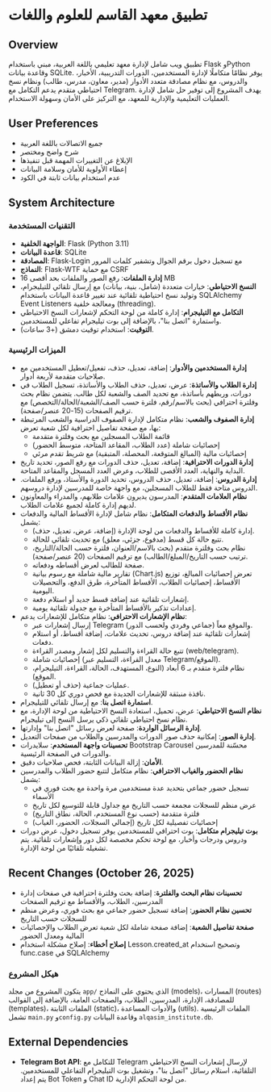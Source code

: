 # تطبيق معهد القاسم للعلوم واللغات

## Overview
تطبيق ويب شامل لإدارة معهد تعليمي باللغة العربية، مبني باستخدام Flask وPython وقاعدة بيانات SQLite. يوفر نظامًا متكاملًا لإدارة المستخدمين، الدورات التدريبية، الأخبار، والدروس، مع نظام مصادقة متعدد الأدوار (مدير، معاون، مدرس، طالب) ونظام نسخ احتياطي متقدم يدعم التكامل مع Telegram. يهدف المشروع إلى توفير حل شامل لإدارة العمليات التعليمية والإدارية للمعهد، مع التركيز على الأمان وسهولة الاستخدام.

## User Preferences
- جميع الاتصالات باللغة العربية
- شرح واضح ومختصر
- الإبلاغ عن التغييرات المهمة قبل تنفيذها
- إعطاء الأولوية للأمان وسلامة البيانات
- عدم استخدام بيانات ثابتة في الكود

## System Architecture

### التقنيات المستخدمة
-   **الواجهة الخلفية**: Flask (Python 3.11)
-   **قاعدة البيانات**: SQLite
-   **المصادقة**: Flask-Login مع تسجيل دخول برقم الجوال وتشفير كلمات المرور
-   **النماذج**: Flask-WTF مع حماية CSRF
-   **إدارة الملفات**: رفع الصور والملفات بحد أقصى 16 MB
-   **النسخ الاحتياطي**: خيارات متعددة (شامل، بنية، بيانات) مع إرسال تلقائي للتيليجرام، وتوليد نسخ احتياطية تلقائية عند تغيير قاعدة البيانات باستخدام SQLAlchemy Event Listeners ومعالجة خلفية (threading).
-   **التكامل مع التيليجرام**: إدارة كاملة من لوحة التحكم لإشعارات النسخ الاحتياطي واستمارة "اتصل بنا"، بالإضافة إلى بوت تيليجرام تفاعلي للمستخدمين.
-   **التوقيت**: استخدام توقيت دمشق (+3 ساعات).

### الميزات الرئيسية
-   **إدارة المستخدمين والأدوار**: إضافة، تعديل، حذف، تفعيل/تعطيل المستخدمين مع صلاحيات متقدمة لأربعة أدوار.
-   **إدارة الطلاب والأساتذة**: عرض، تعديل، حذف الطلاب والأساتذة، تسجيل الطلاب في دورات، وربطهم بأساتذة، مع تحديد الصف والشعبة لكل طالب. يتضمن نظام بحث وفلترة احترافي (بحث بالاسم/رقم، فلترة حسب الصف/الشعبة/الحالة/التخصص) مع ترقيم الصفحات (15-20 عنصر/صفحة).
-   **إدارة الصفوف والشعب**: نظام متكامل لإدارة الصفوف الدراسية والشعب المرتبطة بها، مع صفحة تفاصيل احترافية لكل شعبة تعرض:
    - قائمة الطلاب المسجلين مع بحث وفلترة متقدمة
    - إحصائيات شاملة (عدد الطلاب، المقاعد المتاحة، متوسط الحضور)
    - إحصائيات مالية (المبالغ المتوقعة، المحصلة، المتبقية) مع شريط تقدم مرئي
-   **إدارة الدورات الاحترافية**: إضافة، تعديل، حذف الدورات مع رفع الصور، تحديد تاريخ البداية والنهاية، العدد الأقصى للطلاب، وعرض العدد المسجل والمقاعد المتاحة.
-   **إدارة الدروس**: إضافة، تعديل، حذف الدروس، تحديد الدورة والأستاذ، ورفع الملفات. الدروس متاحة فقط للطلاب المسجلين، مع واجهة خاصة للمدرسين لإدارة دروسهم.
-   **نظام العلامات المتقدم**: المدرسون يديرون علامات طلابهم، والمدراء والمعاونون لديهم إدارة كاملة لجميع علامات الطلاب.
-   **نظام الأقساط والدفعات المتكامل**: نظام شامل لإدارة الأقساط المالية والدفعات يشمل:
    - إدارة كاملة للأقساط والدفعات من لوحة الإدارة (إضافة، عرض، تعديل، حذف).
    - تتبع حالة كل قسط (مدفوع، جزئي، معلق) مع تحديث تلقائي للحالة.
    - نظام بحث وفلترة متقدم (بحث بالاسم/العنوان، فلترة حسب الحالة/التاريخ، ترتيب حسب التاريخ/المبلغ/الطالب) مع ترقيم الصفحات (20 عنصر/صفحة).
    - صفحة للطالب لعرض أقساطه ودفعاته.
    - تقارير مالية شاملة مع رسوم بيانية (Chart.js) تعرض إحصائيات المبالغ، توزيع الأقساط، إحصائيات الطلاب، الأقساط المتأخرة، طرق الدفع، والتحصيلات اليومية.
    - إشعارات تلقائية عند إضافة قسط جديد أو استلام دفعة.
    - إعدادات تذكير بالأقساط المتأخرة مع جدولة تلقائية يومية.
-   **نظام الإشعارات الاحترافي**: نظام متكامل للإشعارات يدعم:
    - إرسال إشعارات عبر Telegram والموقع معاً (جماعي وفردي ولحسب الدور).
    - إشعارات تلقائية عند إضافة دروس، تحديث علامات، إضافة أقساط، أو استلام دفعات.
    - تتبع حالة القراءة والتسليم لكل إشعار ومصدر القراءة (web/telegram).
    - إحصائيات شاملة (معدل القراءة، التسليم عبر Telegram/الموقع).
    - نظام فلترة متقدم بـ 6 أبعاد (النوع، المستهدف، الحالة، القراءة، التيليجرام، الموقع).
    - عمليات جماعية (حذف أو تعطيل).
    - نافذة منبثقة للإشعارات الجديدة مع فحص دوري كل 30 ثانية.
-   **استمارة اتصل بنا**: مع إرسال تلقائي للتيليجرام.
-   **نظام النسخ الاحتياطي**: عرض، تحميل، استعادة النسخ الاحتياطية من لوحة الإدارة، مع نظام نسخ احتياطي تلقائي ذكي يرسل النسخ إلى تيليجرام.
-   **إدارة الرسائل الواردة**: صفحة لعرض رسائل "اتصل بنا" وإدارتها.
-   **إدارة الصور**: إمكانية حذف صور الدورات والمدرسين والطلاب من صفحات التعديل.
-   **تحسينات واجهة المستخدم**: سلايدرات Bootstrap Carousel محسّنة للمدرسين والدورات في الصفحة الرئيسية.
-   **الأمان**: إزالة البيانات الثابتة، فحص صلاحيات دقيق.
-   **نظام الحضور والغياب الاحترافي**: نظام متكامل لتتبع حضور الطلاب والمدرسين يشمل:
    - تسجيل حضور جماعي بتحديد عدة مستخدمين مرة واحدة مع بحث فوري في الأسماء
    - عرض منظم للسجلات مجمعة حسب التاريخ مع جداول قابلة للتوسيع لكل تاريخ
    - فلترة متقدمة (حسب نوع المستخدم، الحالة، نطاق التاريخ)
    - إحصائيات تفصيلية لكل تاريخ (إجمالي السجلات، الحضور، الغياب)
-   **بوت تيليجرام متكامل**: بوت احترافي للمستخدمين يوفر تسجيل دخول، عرض دورات ودروس ودرجات وأخبار، مع لوحة تحكم مخصصة لكل دور وإشعارات تلقائية. يتم تشغيله تلقائيًا من لوحة الإدارة.

## Recent Changes (October 26, 2025)
-   **تحسينات نظام البحث والفلترة**: إضافة بحث وفلترة احترافية في صفحات إدارة المدرسين، الطلاب، والأقساط مع ترقيم الصفحات
-   **تحسين نظام الحضور**: إضافة تسجيل حضور جماعي مع بحث فوري، وعرض منظم للسجلات حسب التاريخ
-   **صفحة تفاصيل الشعبة**: إضافة صفحة شاملة لكل شعبة تعرض الطلاب والإحصائيات المالية ومعدل الحضور
-   **إصلاح أخطاء**: إصلاح مشكلة استخدام Lesson.created_at وتصحيح استخدام func.case في SQLAlchemy

### هيكل المشروع
يتكون المشروع من مجلد `app/` الذي يحتوي على النماذج (models)، المسارات (routes) للمصادقة، الإدارة، المدرسين، الطلاب، والصفحات العامة، بالإضافة إلى القوالب (templates)، الملفات الثابتة (static)، والأدوات المساعدة (utils). الملفات الرئيسية تشمل `main.py` و`config.py` وقاعدة البيانات `alqasim_institute.db`.

## External Dependencies
-   **Telegram Bot API**: للتكامل مع Telegram لإرسال إشعارات النسخ الاحتياطي التلقائية، استلام رسائل "اتصل بنا"، وتشغيل بوت التيليجرام التفاعلي للمستخدمين. يتم إعداد Bot Token و Chat ID من لوحة التحكم الإدارية.